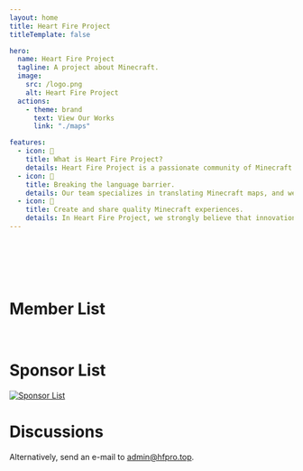 ```yaml
---
layout: home
title: Heart Fire Project
titleTemplate: false

hero:
  name: Heart Fire Project
  tagline: A project about Minecraft.
  image:
    src: /logo.png
    alt: Heart Fire Project
  actions:
    - theme: brand
      text: View Our Works
      link: "./maps"

features:
  - icon: 🤔
    title: What is Heart Fire Project?
    details: Heart Fire Project is a passionate community of Minecraft players. Our mission is to make every Minecraft world understandable and enjoyable to the majority of players through translation and sharing.
  - icon: 🧭
    title: Breaking the language barrier.
    details: Our team specializes in translating Minecraft maps, and we're all committed to making the stories and environments of these worlds more accessible to a wider audience, so that language is no longer a barrier to exploring new worlds.
  - icon: 💝
    title: Create and share quality Minecraft experiences.
    details: In Heart Fire Project, we strongly believe that innovation and creativity is what drives us forward. We encourage every member to infuse their imagination into the world of Minecraft and create unique maps so that every player can experience a different kind of adventure.
---
```


<script setup>
import Giscus from '@giscus/vue'
import { useData } from 'vitepress'

import { VPTeamMembers } from 'vitepress/theme'
const mail = {svg:'<svg xmlns="http://www.w3.org/2000/svg" viewBox="0 -960 900 900"><path d="M160-160q-33 0-56.5-23.5T80-240v-480q0-33 23.5-56.5T160-800h640q33 0 56.5 23.5T880-720v480q0 33-23.5 56.5T800-160H160Zm320-280L160-640v400h640v-400L480-440Zm0-80 320-200H160l320 200ZM160-640v-80 480-400Z"/></svg>'}
const qq = {svg:'<svg xmlns="http://www.w3.org/2000/svg" xml:space="preserve" viewBox="0 0 512 512"><path d="M454.943 278.922a67.951 67.951 0 0 0-28.276-17.002v-91.254C426.667 76.409 350.258 0 256 0S85.333 76.409 85.333 170.667v91.254a67.929 67.929 0 0 0-28.276 17.002c-26.66 26.662-26.66 69.883 0 96.544l28.276-28.276V358.4c0 47.502 19.418 90.453 50.736 121.392C130.925 489.387 128 500.35 128 512h256c0-11.65-2.925-22.613-8.071-32.208 31.319-30.937 50.737-73.89 50.737-121.392v-11.209l28.276 28.276c26.661-26.662 26.661-69.883.001-96.545M375.467 358.4c0 34.256-14.345 66.045-39.18 88.489a68.22 68.22 0 0 0-20.553-3.156c-25.709 0-48.09 14.218-59.733 35.215-11.643-20.997-34.024-35.215-59.733-35.215a68.153 68.153 0 0 0-20.553 3.156c-24.835-22.444-39.18-54.231-39.18-88.489V145.067c0-42.347 34.453-76.8 76.8-76.8 15.439 0 30.15 4.512 42.667 12.919 12.517-8.407 27.226-12.919 42.667-12.919 42.349 0 76.8 34.453 76.8 76.8V358.4z"/><path d="m256 187.733-51.2 34.134 51.2 51.2 51.2-51.2z"/></svg>'}
const members = [
  {
    avatar: 'https://littleskin.cn/avatar/138166',
    name: 'LittleChest',
    title: 'CUTE',
    desc: "Hungry, hungry, hungry!",
    links: [
      { icon: 'github', link: 'https://github.com/LittleChest' },
      { icon: 'discord', link: 'https://discord.com/users/894903639808831488' },
      { icon: qq, link: 'https://wpa.qq.com/wpa_jump_page?uin=2191038130', alt: 'Tencent QQ' },
      { icon: 'x', link: 'https://twitter.com/littlechestw' },
      { icon: mail, link: 'mailto:little@littlew.top', alt: 'Email' }
    ],
    sponsor: "https://afdian.net/a/LittleChest",
    actionText: 'Sponsor'
  },
  {
    avatar: 'https://littleskin.cn/avatar/414892',
    name: 'Beiyao',
    title: 'Owner/Admin',
    desc: "You can call me 北遥/北药/beiyao",
    links: [
      { icon: 'github', link: 'https://github.com/beiyaohhhc' },
      { icon: 'discord', link: 'https://discord.com/users/844536118895706152' },
      { icon: qq, link: 'https://wpa.qq.com/wpa_jump_page?uin=2383615282', alt: 'Tencent QQ' },
      { icon: 'x', link: 'https://twitter.com/beiyao5200' },
      { icon: mail, link: 'mailto:beiyao.chen@qq.com', alt: 'Email' }
    ]
  },
  {
    avatar: 'https://littleskin.cn/avatar/263879',
    name: '1KYR',
    title: 'Translator',
    links: [
      { icon: 'github', link: 'https://github.com/Seayay' },
      { icon: mail, link: 'mailto:1kyr@hfpro.top', alt: 'Email' }
    ]
  },
  {
    avatar: 'https://littleskin.cn/avatar/415151',
    name: 'HeimNad',
    title: 'Technician',
    desc: "Top idler in Heart Fire Project",
    links: [
      { icon: 'github', link: 'https://github.com/HeimNad' },
      { icon: qq, link: 'https://wpa.qq.com/wpa_jump_page?uin=5278626', alt: 'Tencent QQ' },
      { icon: mail, link: 'mailto:5278626@qq.com', alt: 'Email' }
    ],
    sponsor: "https://payme.heimnad.top",
    actionText: 'Sponsor'
  },
  {
    avatar: 'https://littleskin.cn/avatar/364649',
    name: 'P1ge0nLee0',
    title: 'Handyman/Translator/Publicist',
    desc: "Coo coo coo, coo coo coo coo coo coo coo coo coo coo coo coo coo coo coo coo.",
    links: [
      { icon: 'github', link: 'https://github.com/GGHePinGG' },
      { icon: 'discord', link: 'https://discord.com/users/843090662350127114' },
      { icon: qq, link: 'https://wpa.qq.com/wpa_jump_page?uin=1434230923', alt: 'Tencent QQ' },
      { icon: 'x', link: 'https://twitter.com/IamHePingGe' },
      { icon: 'youtube', link: 'https://www.youtube.com/@P1ge0nLee0' },
      { icon: mail, link: 'mailto:me@lee0p1ge0n.top', alt: 'Email' }
    ]
  },
  {
    avatar: 'https://littleskin.cn/avatar/player/Rsrsr',
    name: 'Roser / Rsrsr',
    title: 'Art/Translator/Datapack/Architecture/Designer',
    desc: "Doubled Labor(er)",
    links: [
      { icon: 'github', link: 'https://github.com/Roser7419' },
      { icon: qq, link: 'https://wpa.qq.com/wpa_jump_page?uin=3374287798', alt: 'Tencent QQ' },
      { icon: mail, link: 'mailto:Roser@7419.studio', alt: 'Email' }
    ]
  },
  {
    avatar: 'https://littleskin.cn/avatar/player/XieXiLin',
    name: 'uı̣ꓶı̣Xǝı̣X',
    title: 'Handyman/Translator',
    links: [
      { icon: 'github', link: 'https://github.com/XieXiLin2' },
      { icon: mail, link: 'mailto:support@xiexilin.com', alt: 'Email' }
    ]
  },
  {
    avatar: 'https://littleskin.cn/avatar/player/SmallSkrua',
    name: 'ILY.樱',
    title: 'Designer',
    links: [
      { icon: 'github', link: 'https://github.com/SmallSkrua' },
      { icon: mail, link: 'mailto:1436924406@qq.com', alt: 'Email' }
    ]
  }
]

if (useData().isDark.value === true) {
  var giscus_theme = "dark"
} else {
  var giscus_theme = "light"
}
var giscus_theme
</script>
<br />
<br />
<br />
<br />

# Member List

<VPTeamMembers size="small" :members="members" />

<br />

# Sponsor List

[![Sponsor List](https://afdian.hfpro.top/sponsor.svg)](https://afdian.net/a/HfPro)

# Discussions

<Giscus
  repo="Heart-Fire-Project/.github"
  repoId="R_kgDOLY_Opg"
  mapping="number"
  term="1"
  reactionsEnabled="1"
  inputPosition="top"
  :theme=giscus_theme
  lang="en"
/>

Alternatively, send an e-mail to [admin@hfpro.top](mailto:admin@hfpro.top).
